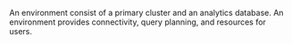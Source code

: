 
An environment consist of a primary cluster and an analytics database. An environment provides connectivity, query planning, and resources for users.

